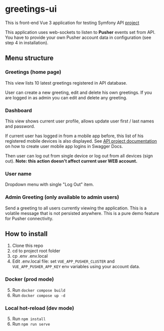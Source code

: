 # greetings-ui

This is front-end Vue 3 application for testing Symfony API [project](https://github.com/alex3493/greetings-api)

This application uses web-sockets to listen to **Pusher** events set from API. You have to
provide your own Pusher account data in configuration (see step 4 in installation).

## Menu structure

### Greetings (home page)

This view lists 10 latest greetings registered in API database.

User can create a new greeting, edit and delete his own greetings. If you are logged in as admin
you can edit and delete any greeting.

### Dashboard

This view shows current user profile, allows update user first / last names and password.

If current user has logged in from a mobile app before, this list of his registered mobile devices
is also displayed. See [API project documentation](https://github.com/alex3493/greetings-api/blob/main/Readme.md) on how to create user
mobile app logins in Swagger Docs.

Then user can log out from single device or log out from all devices (sign out). **Note: this action doesn't affect
current user WEB account.**

### User name

Dropdown menu with single "Log Out" item.

### Admin Greeting (only available to admin users)

Send a greeting to all users currently viewing the application. This is a volatile message that
is not persisted anywhere. This is a pure demo feature for Pusher connectivity.

## How to install

1. Clone this repo
2. cd to project root folder
3. cp .env .env.local
4. Edit .env.local file: set `VUE_APP_PUSHER_CLUSTER` and `VUE_APP_PUSHER_APP_KEY` env variables using your account data.

### Docker (prod mode)

5. Run `docker compose build`
6. Run `docker compose up -d`

### Local hot-reload (dev mode)

5. Run `npm install`
6. Run `npm run serve`



